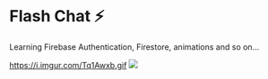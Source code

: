 # Flash Chat ⚡️

Learning Firebase Authentication, Firestore, animations and so on...

https://i.imgur.com/Tq1Awxb.gif
![](https://i.imgur.com/Tq1Awxb.gif)